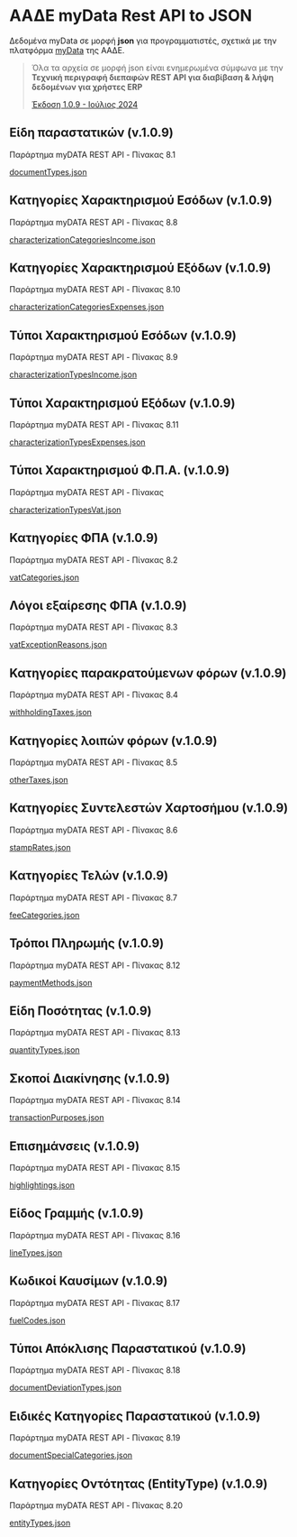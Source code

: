 # ΑΑΔΕ myData Rest API to JSON

Δεδομένα myData σε μορφή **json** για προγραμματιστές, σχετικά με την πλατφόρμα [myData](https://www.aade.gr/mydata) της ΑΑΔΕ.
> Όλα τα αρχεία σε μορφή json είναι ενημερωμένα σύμφωνα με την **Τεχνική περιγραφή διεπαφών REST API για διαβίβαση & λήψη δεδομένων για χρήστες ERP**
>
> <a href="https://www.aade.gr/sites/default/files/2024-07/myDATA%20API%20Documentation%20v1.0.9_official_erp.pdf" target="_blank">Έκδοση 1.0.9 - Ιούλιος 2024</a>

## Είδη παραστατικών (v.1.0.9)
Παράρτημα myDATA REST API - Πίνακας 8.1

[documentTypes.json](/documentTypes.json)

## Κατηγορίες Χαρακτηρισμού Εσόδων (v.1.0.9)
Παράρτημα myDATA REST API - Πίνακας 8.8

[characterizationCategoriesIncome.json](/characterizationCategoriesIncome.json)

## Κατηγορίες Χαρακτηρισμού Εξόδων (v.1.0.9)
Παράρτημα myDATA REST API - Πίνακας 8.10

[characterizationCategoriesExpenses.json](/characterizationCategoriesExpenses.json)

## Τύποι Χαρακτηρισμού Εσόδων (v.1.0.9)
Παράρτημα myDATA REST API - Πίνακας 8.9

[characterizationTypesIncome.json](/characterizationTypesIncome.json)

## Τύποι Χαρακτηρισμού Εξόδων (v.1.0.9)
Παράρτημα myDATA REST API - Πίνακας 8.11

[characterizationTypesExpenses.json](/characterizationTypesExpenses.json)

## Τύποι Χαρακτηρισμού Φ.Π.Α. (v.1.0.9)
Παράρτημα myDATA REST API - Πίνακας

[characterizationTypesVat.json](/characterizationTypesVat.json)

## Κατηγορίες ΦΠΑ (v.1.0.9)
Παράρτημα myDATA REST API - Πίνακας 8.2

[vatCategories.json](/vatCategories.json)

## Λόγοι εξαίρεσης ΦΠΑ (v.1.0.9)
Παράρτημα myDATA REST API - Πίνακας 8.3

[vatExceptionReasons.json](/vatExceptionReasons.json)

## Κατηγορίες παρακρατούμενων φόρων (v.1.0.9)
Παράρτημα myDATA REST API - Πίνακας 8.4

[withholdingTaxes.json](/withholdingTaxes.json)

## Κατηγορίες λοιπών φόρων (v.1.0.9)
Παράρτημα myDATA REST API - Πίνακας 8.5

[otherTaxes.json](/otherTaxes.json)

## Κατηγορίες Συντελεστών Χαρτοσήμου (v.1.0.9)
Παράρτημα myDATA REST API - Πίνακας 8.6

[stampRates.json](/stampRates.json)

## Κατηγορίες Τελών (v.1.0.9)
Παράρτημα myDATA REST API - Πίνακας 8.7

[feeCategories.json](/feeCategories.json)

## Τρόποι Πληρωμής (v.1.0.9)
Παράρτημα myDATA REST API - Πίνακας 8.12

[paymentMethods.json](/paymentMethods.json)

## Είδη Ποσότητας (v.1.0.9)
Παράρτημα myDATA REST API - Πίνακας 8.13

[quantityTypes.json](/quantityTypes.json)

## Σκοποί Διακίνησης (v.1.0.9)
Παράρτημα myDATA REST API - Πίνακας 8.14

[transactionPurposes.json](/transactionPurposes.json)

## Επισημάνσεις (v.1.0.9)
Παράρτημα myDATA REST API - Πίνακας 8.15

[highlightings.json](/highlightings.json)

## Είδος Γραμμής (v.1.0.9)
Παράρτημα myDATA REST API - Πίνακας 8.16

[lineTypes.json](/lineTypes.json)

## Κωδικοί Καυσίμων (v.1.0.9)
Παράρτημα myDATA REST API - Πίνακας 8.17

[fuelCodes.json](/fuelCodes.json)

## Τύποι Απόκλισης Παραστατικού (v.1.0.9)
Παράρτημα myDATA REST API - Πίνακας 8.18

[documentDeviationTypes.json](/documentDeviationTypes.json)

## Ειδικές Κατηγορίες Παραστατικού (v.1.0.9)
Παράρτημα myDATA REST API - Πίνακας 8.19

[documentSpecialCategories.json](/documentSpecialCategories.json)

## Κατηγορίες Οντότητας (EntityType) (v.1.0.9)
Παράρτημα myDATA REST API - Πίνακας 8.20

[entityTypes.json](/entityTypes.json)